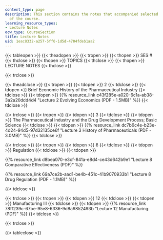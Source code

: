 ```yaml
---
content_type: page
description: This section contains the notes that accompanied selected lecture sessions
  of the course.
learning_resource_types:
- Lecture Notes
ocw_type: CourseSection
title: Lecture Notes
uid: 1eac8332-a257-5ff0-1d5d-4704fdeb1aa2
---
```


{{< tableopen >}}
{{< theadopen >}}
{{< tropen >}}
{{< thopen >}}
SES #
{{< thclose >}}
{{< thopen >}}
TOPICS
{{< thclose >}}
{{< thopen >}}
LECTURE NOTES
{{< thclose >}}

{{< trclose >}}

{{< theadclose >}}
{{< tropen >}}
{{< tdopen >}}
2
{{< tdclose >}}
{{< tdopen >}}
Brief Economic History of the Pharmaceutical Industry
{{< tdclose >}}
{{< tdopen >}}
{{% resource_link c43f285e-a020-6c1a-ab38-3a2a20ddd4d4 "Lecture 2 Evolving Economics (PDF - 1.5MB)" %}}
{{< tdclose >}}

{{< trclose >}}
{{< tropen >}}
{{< tdopen >}}
3
{{< tdclose >}}
{{< tdopen >}}
The Pharmaceutical Industry and the Drug Development Process; Basic Science
{{< tdclose >}}
{{< tdopen >}}
{{% resource_link dc7b6c4e-b23e-4d24-94d5-97d32135ce6f "Lecture 3 History of Pharmaceuticals (PDF - 3.0MB)" %}}
{{< tdclose >}}

{{< trclose >}}
{{< tropen >}}
{{< tdopen >}}
8
{{< tdclose >}}
{{< tdopen >}}
Regulation
{{< tdclose >}}
{{< tdopen >}}


{{% resource_link d8bea070-e3cf-841a-e8d4-ce43d642b9e1 "Lecture 8 Comparative Effectiveness (PDF)" %}}

{{% resource_link 69a7ce2b-aad1-be4b-451c-41b9070933b1 "Lecture 8 Drug Regulation (PDF - 1.1MB)" %}}


{{< tdclose >}}

{{< trclose >}}
{{< tropen >}}
{{< tdopen >}}
12
{{< tdclose >}}
{{< tdopen >}}
Manufacturing III
{{< tdclose >}}
{{< tdopen >}}
{{% resource_link 78ff239c-67be-95e8-6336-9d8a9852493b "Lecture 12 Manufacturing (PDF)" %}}
{{< tdclose >}}

{{< trclose >}}

{{< tableclose >}}